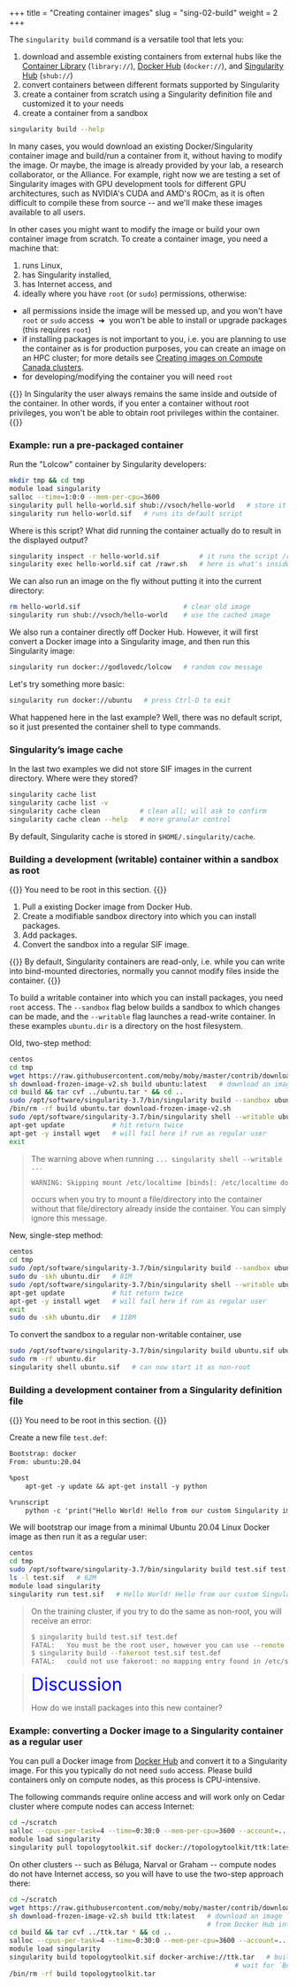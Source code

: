 +++
title = "Creating container images"
slug = "sing-02-build"
weight = 2
+++

<!-- https://docs.sylabs.io/guides/3.0/user-guide/build_a_container.html -->

The `singularity build` command is a versatile tool that lets you:

1. download and assemble existing containers from external hubs like the
   [Container Library](https://cloud.sylabs.io) (`library://`), [Docker Hub](https://hub.docker.com)
   (`docker://`), and [Singularity Hub](https://singularityhub.github.io) (`shub://`)
1. convert containers between different formats supported by Singularity
1. create a container from scratch using a Singularity definition file and customized it to your needs
1. create a container from a sandbox

<!-- You can create an image from: -->
<!-- - a recipe/definition file (similar to Dockerfile for Docker images) -->
<!-- - from Singularity Hub -->
<!-- - from Docker Hub -->
<!-- - few other options -->

```sh
singularity build --help
```

In many cases, you would download an existing Docker/Singularity container image and build/run a container
from it, without having to modify the image. Or maybe, the image is already provided by your lab, a research
collaborator, or the Alliance. For example, right now we are testing a set of Singularity images with GPU
development tools for different GPU architectures, such as NVIDIA's CUDA and AMD's ROCm, as it is often
difficult to compile these from source -- and we'll make these images available to all users.

In other cases you might want to modify the image or build your own container image from scratch. To create a
container image, you need a machine that:

1. runs Linux,
1. has Singularity installed,
1. has Internet access, and
1. ideally where you have `root` (or `sudo`) permissions, otherwise:
  - all permissions inside the image will be messed up, and you won't have `root` or `sudo` access
    &nbsp;➜&nbsp; you won't be able to install or upgrade packages (this requires `root`)
  - if installing packages is not important to you, i.e. you are planning to use the container as is for
    production purposes, you can create an image on an HPC cluster; for more details see
    [Creating images on Compute Canada clusters](https://bit.ly/3xg29gK).
  - for developing/modifying the container you will need `root`

{{<note>}} In Singularity the user always remains the same inside and outside of the container. In other
words, if you enter a container without root privileges, you won't be able to obtain root privileges within
the container. {{</note>}}





### Example: run a pre-packaged container

Run the "Lolcow" container by Singularity developers:

```sh
mkdir tmp && cd tmp
module load singularity
salloc --time=1:0:0 --mem-per-cpu=3600
singularity pull hello-world.sif shub://vsoch/hello-world   # store it into the name hello-world.sif
singularity run hello-world.sif   # runs its default script
```

Where is this script? What did running the container actually do to result in the displayed output?

```sh
singularity inspect -r hello-world.sif          # it runs the script /rawr.sh
singularity exec hello-world.sif cat /rawr.sh   # here is what's inside
```

We can also run an image on the fly without putting it into the current directory:

```sh
rm hello-world.sif                          # clear old image
singularity run shub://vsoch/hello-world    # use the cached image	
```

We also run a container directly off Docker Hub. However, it will first convert a Docker image into a
Singularity image, and then run this Singularity image:

```sh
singularity run docker://godlovedc/lolcow   # random cow message
```

Let's try something more basic:

```sh
singularity run docker://ubuntu   # press Ctrl-D to exit
```

What happened here in the last example? Well, there was no default script, so it just presented the container
shell to type commands.

### Singularity’s image cache

In the last two examples we did not store SIF images in the current directory. Where were they stored?

```sh
singularity cache list
singularity cache list -v
singularity cache clean          # clean all; will ask to confirm
singularity cache clean --help   # more granular control
```

By default, Singularity cache is stored in `$HOME/.singularity/cache`.






### Building a development (writable) container within a sandbox as root

{{<note>}}
You need to be root in this section.
{{</note>}}

1. Pull a existing Docker image from Docker Hub.
1. Create a modifiable sandbox directory into which you can install packages.
1. Add packages.
1. Convert the sandbox into a regular SIF image.

{{<note>}}
By default, Singularity containers are read-only, i.e. while you can write into bind-mounted directories,
normally you cannot modify files inside the container.
{{</note>}}

To build a writable container into which you can install packages, you need `root` access. The `--sandbox`
flag below builds a sandbox to which changes can be made, and the `--writable` flag launches a read-write
container. In these examples `ubuntu.dir` is a directory on the host filesystem.

Old, two-step method:

```sh
centos
cd tmp
wget https://raw.githubusercontent.com/moby/moby/master/contrib/download-frozen-image-v2.sh
sh download-frozen-image-v2.sh build ubuntu:latest   # download an image from Docker Hub into build/
cd build && tar cvf ../ubuntu.tar * && cd ..
sudo /opt/software/singularity-3.7/bin/singularity build --sandbox ubuntu.dir docker-archive://ubuntu.tar
/bin/rm -rf build ubuntu.tar download-frozen-image-v2.sh
sudo /opt/software/singularity-3.7/bin/singularity shell --writable ubuntu.dir
apt-get update            # hit return twice
apt-get -y install wget   # will fail here if run as regular user
exit
```

> The warning above when running `... singularity shell --writable ...`
> ```txt
> WARNING: Skipping mount /etc/localtime [binds]: /etc/localtime doesn't exist in container
> ```
> occurs when you try to mount a file/directory into the container without that file/directory already
> inside the container. You can simply ignore this message.

New, single-step method:

```sh
centos
cd tmp
sudo /opt/software/singularity-3.7/bin/singularity build --sandbox ubuntu.dir docker://ubuntu
sudo du -skh ubuntu.dir   # 81M
sudo /opt/software/singularity-3.7/bin/singularity shell --writable ubuntu.dir
apt-get update            # hit return twice
apt-get -y install wget   # will fail here if run as regular user
exit
sudo du -skh ubuntu.dir   # 118M
```

To convert the sandbox to a regular non-writable container, use

```sh
sudo /opt/software/singularity-3.7/bin/singularity build ubuntu.sif ubuntu.dir
sudo rm -rf ubuntu.dir
singularity shell ubuntu.sif   # can now start it as non-root
```










### Building a development container from a Singularity definition file

{{<note>}}
You need to be root in this section.
{{</note>}}

Create a new file `test.def`:

```txt
Bootstrap: docker
From: ubuntu:20.04

%post
    apt-get -y update && apt-get install -y python

%runscript
    python -c 'print("Hello World! Hello from our custom Singularity image!")'
```

We will bootstrap our image from a minimal Ubuntu 20.04 Linux Docker image as then run it as a regular user:

```sh
centos
cd tmp
sudo /opt/software/singularity-3.7/bin/singularity build test.sif test.def
ls -l test.sif   # 62M
module load singularity
singularity run test.sif   # Hello World! Hello from our custom Singularity image!
```

> On the training cluster, if you try to do the same as non-root, you will receive an error:
> ```sh
> $ singularity build test.sif test.def
> FATAL:   You must be the root user, however you can use --remote or --fakeroot to build from a Singularity recipe file
> $ singularity build --fakeroot test.sif test.def
> FATAL:   could not use fakeroot: no mapping entry found in /etc/subuid for razoumov
> ```

> <font style="color:blue" size=+3>Discussion</font>
>
> How do we install packages into this new container?

<!-- Answer: we would need to replace `test.sif` with `--sandbox test.dir` to make it a sandbox: -->
<!-- ```sh -->
<!-- sudo /opt/software/singularity-3.7/bin/singularity build --sandbox test.dir test.def -->
<!-- sudo /opt/software/singularity-3.7/bin/singularity shell --writable ubuntu.dir -->
<!-- apt-get update            # hit return twice -->
<!-- apt-get -y install wget   # will fail here if run as regular user -->
<!-- ``` -->




<!-- $ singularity build --remote test.sif test.def -->
<!-- FATAL:   Unable to submit build job: no authentication token, log in with `singularity remote login` -->








### Example: converting a Docker image to a Singularity container as a regular user

You can pull a Docker image from [Docker Hub](https://hub.docker.com) and convert it to a Singularity
image. For this you typically do not need `sudo` access. Please build containers only on compute nodes, as
this process is CPU-intensive.

The following commands require online access and will work only on Cedar cluster where compute nodes can
access Internet:

```sh
cd ~/scratch
salloc --cpus-per-task=4 --time=0:30:0 --mem-per-cpu=3600 --account=...
module load singularity
singularity pull topologytoolkit.sif docker://topologytoolkit/ttk:latest
```

On other clusters -- such as Béluga, Narval or Graham -- compute nodes do not have Internet access, so you
will have to use the two-step approach there:

```sh
cd ~/scratch
wget https://raw.githubusercontent.com/moby/moby/master/contrib/download-frozen-image-v2.sh
sh download-frozen-image-v2.sh build ttk:latest   # download an image
                                                  # from Docker Hub into build/
cd build && tar cvf ../ttk.tar * && cd ..
salloc --cpus-per-task=4 --time=0:30:0 --mem-per-cpu=3600 --account=...
module load singularity
singularity build topologytoolkit.sif docker-archive://ttk.tar   # build the Singularity image;
                                                         # wait for `Build complete`
/bin/rm -rf build topologytoolkit.tar
```
